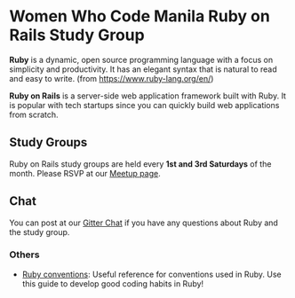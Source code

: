 # Women Who Code Manila Ruby on Rails Study Group

**Ruby** is a dynamic, open source programming language with a focus on simplicity and productivity. It has an elegant syntax that is natural to read and easy to write. (from https://www.ruby-lang.org/en/)

**Ruby on Rails** is a server-side web application framework built with Ruby. It is popular with tech startups since you can quickly build web applications from scratch.


## Study Groups

Ruby on Rails study groups are held every **1st and 3rd Saturdays** of the month. Please RSVP at our [Meetup page](https://www.meetup.com/Women-Who-Code-Manila).

## Chat

You can post at our [Gitter Chat](https://gitter.im/WWCodeManila/Ruby-On-Rails) if you have any questions about Ruby and the study group.

### Others

- [Ruby conventions](docs/ruby_conventions.md): Useful reference for conventions used in Ruby. Use this guide to develop good coding habits in Ruby!
